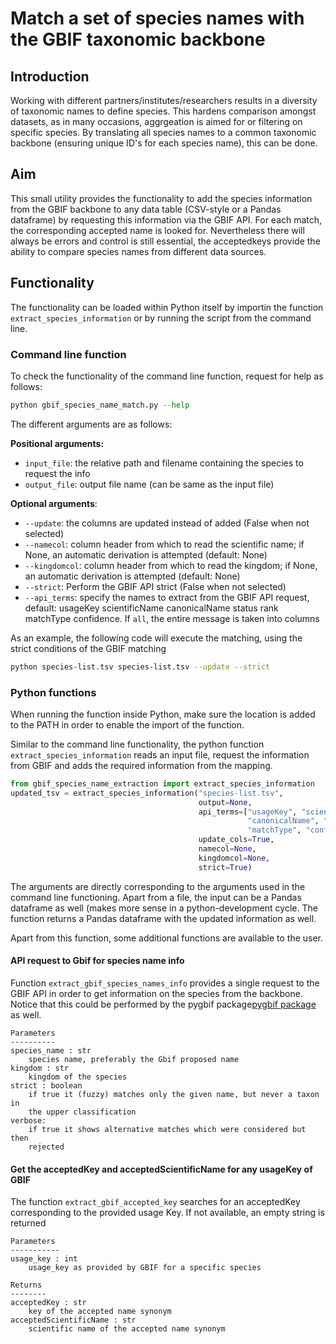 # Match a set of species names with the GBIF taxonomic backbone

## Introduction
Working with different partners/institutes/researchers results in a diversity of taxonomic names to define species. This hardens comparison amongst datasets, as in many occasions, aggrgeation is aimed for or filtering on specific species. By translating all species names to a common taxonomic backbone (ensuring unique ID's for each species name), this can be done. 

## Aim
This small utility provides the functionality to add the species information from the GBIF backbone to any data table (CSV-style or a Pandas dataframe) by requesting this information via the GBIF API. For each match, the corresponding accepted name is looked for. Nevertheless there will always be errors and control is still essential, the acceptedkeys provide the ability to compare species names from different data sources.

## Functionality

The functionality can be loaded within Python itself by importin the function `extract_species_information` or by running the script from the command line.

### Command line function
To check the functionality of the command line function, request for help as follows:

```python
python gbif_species_name_match.py --help
```

The different arguments are as follows:

**Positional arguments:**
 * `input_file`: the relative path and filename containing the species to request the info
 * `output_file`: output file name (can be same as the input file)

**Optional arguments**:
* `--update`: the columns are updated instead of added (False when not selected)
* `--namecol`: column header from which to read the scientific name; if None, an automatic derivation is attempted (default: None)
* `--kingdomcol`: column header from which to read the kingdom; if None, an automatic derivation is attempted (default: None)
* `--strict`: Perform the GBIF API strict (False when not selected)
* `--api_terms`: specify the names to extract from the GBIF API request, default: usageKey scientificName canonicalName status rank matchType confidence. If  `all`, the entire message is taken into columns

As an example, the following code will execute the matching, using the strict conditions of the GBIF matching

```bash
python species-list.tsv species-list.tsv --update --strict
```

### Python functions
When running the function inside Python, make sure the location is added to the PATH in order to enable the import of the function. 

Similar to the command line functionality, the python function `extract_species_information` reads an input file, request the information from GBIF and adds the required information from the mapping. 

```python
from gbif_species_name_extraction import extract_species_information
updated_tsv = extract_species_information("species-list.tsv", 
                                          output=None,
                                          api_terms=["usageKey", "scientificName", 
                                                     "canonicalName", "status", "rank", 
                                                     "matchType", "confidence"]
                                          update_cols=True,
                                          namecol=None, 
                                          kingdomcol=None,
                                          strict=True)
```
The arguments are directly corresponding to the arguments used in the command line functioning. Apart from a file, the input can be a Pandas dataframe as well (makes more sense in a python-development cycle. The function returns a Pandas dataframe with the updated information as well.

Apart from this function, some additional functions are available to the user.

#### API request to Gbif for species name info
Function `extract_gbif_species_names_info` provides a single request to the GBIF API in order to get information on the species from the backbone. Notice that this could be performed by the pygbif package[pygbif package](http://pygbif.readthedocs.io/en/latest/)  as well.    
    
    Parameters
    ----------
    species_name : str
        species name, preferably the Gbif proposed name
    kingdom : str
        kingdom of the species
    strict : boolean
        if true it (fuzzy) matches only the given name, but never a taxon in 
        the upper classification
    verbose:
        if true it shows alternative matches which were considered but then 
        rejected
        
#### Get the acceptedKey and acceptedScientificName for any usageKey of  GBIF
The function `extract_gbif_accepted_key` searches for an acceptedKey corresponding to the provided usage Key. If not available, an empty string is returned
    
    Parameters
    -----------
    usage_key : int
        usage_key as provided by GBIF for a specific species
    
    Returns
    --------
    acceptedKey : str
        key of the accepted name synonym
    acceptedScientificName : str
        scientific name of the accepted name synonym
